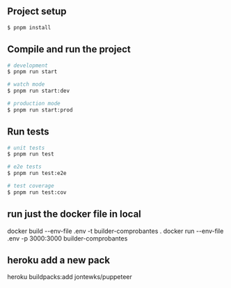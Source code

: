 ## Project setup

```bash
$ pnpm install
```

## Compile and run the project

```bash
# development
$ pnpm run start

# watch mode
$ pnpm run start:dev

# production mode
$ pnpm run start:prod
```

## Run tests

```bash
# unit tests
$ pnpm run test

# e2e tests
$ pnpm run test:e2e

# test coverage
$ pnpm run test:cov
```

## run just the docker file in local
docker build --env-file .env -t builder-comprobantes . docker run --env-file .env -p 3000:3000 builder-comprobantes

## heroku add a new pack
heroku buildpacks:add jontewks/puppeteer
